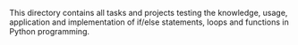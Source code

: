 This directory contains all tasks and projects testing the knowledge, usage, application and implementation of if/else statements, loops and functions in Python programming.
